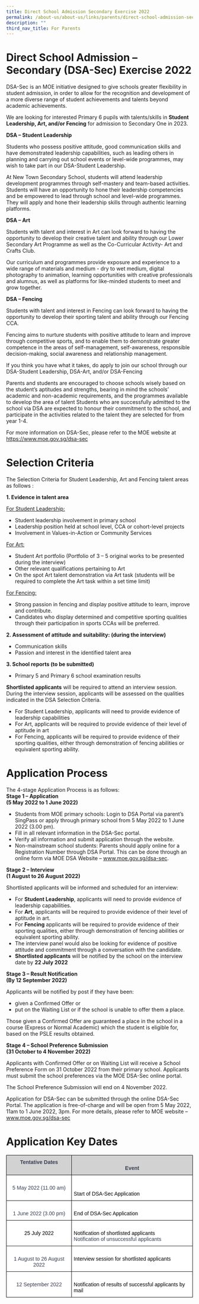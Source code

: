 ```yaml
---
title: Direct School Admission Secondary Exercise 2022
permalink: /about-us/about-us/links/parents/direct-school-admission-secondary-dsa-sec-exercise-2022/
description: ""
third_nav_title: For Parents
---
```

# Direct School Admission – Secondary (DSA-Sec) Exercise 2022


DSA-Sec is an MOE initiative designed to give schools greater flexibility in student admission, in order to allow for the recognition and development of a more diverse range of student achievements and talents beyond academic achievements.

We are looking for interested Primary 6 pupils with talents/skills in **Student Leadership, Art, and/or Fencing** for admission to Secondary One in 2023.

**DSA – Student Leadership**

Students who possess positive attitude, good communication skills and have demonstrated leadership capabilities, such as leading others in planning and carrying out school events or level-wide programmes, may wish to take part in our DSA-Student Leadership.

At New Town Secondary School, students will attend leadership development programmes through self-mastery and team-based activities. Students will have an opportunity to hone their leadership competencies and be empowered to lead through school and level-wide programmes. They will apply and hone their leadership skills through authentic learning platforms.

**DSA – Art**

Students with talent and interest in Art can look forward to having the opportunity to develop their creative talent and ability through our Lower Secondary Art Programme as well as the Co-Curricular Activity- Art and Crafts Club. 

Our curriculum and programmes provide exposure and experience to a wide range of materials and medium - dry to wet medium, digital photography to animation, learning opportunities with creative professionals and alumnus, as well as platforms for like-minded students to meet and grow together. 

**DSA – Fencing**

Students with talent and interest in Fencing can look forward to having the opportunity to develop their sporting talent and ability through our Fencing CCA. 

Fencing aims to nurture students with positive attitude to learn and improve through competitive sports, and to enable them to demonstrate greater competence in the areas of self-management, self-awareness, responsible decision-making, social awareness and relationship management.

If you think you have what it takes, do apply to join our school through our DSA-Student Leadership, DSA-Art, and/or DSA-Fencing

Parents and students are encouraged to choose schools wisely based on the student’s aptitudes and strengths, bearing in mind the schools’ academic and non-academic requirements, and the programmes available to develop the area of talent Students who are successfully admitted to the school via DSA are expected to honour their commitment to the school, and participate in the activities related to the talent they are selected for from year 1-4.

For more information on DSA-Sec, please refer to the MOE website at https://www.moe.gov.sg/dsa-sec

# Selection Criteria

The Selection Criteria for Student Leadership, Art and Fencing talent areas as follows :

**1.    Evidence in talent area**

<u>For Student Leadership:</u>

* Student leadership involvement in primary school
* Leadership position held at school level, CCA or cohort-level projects
* Involvement in Values-in-Action or Community Services

<u>For Art:</u>

* Student Art portfolio (Portfolio of 3 – 5 original works to be presented during the interview)
* Other relevant qualifications pertaining to Art
* On the spot Art talent demonstration via Art task (students will be required to complete the Art task within a set time limit)

<u>For Fencing:</u>

* Strong passion in fencing and display positive attitude to learn, improve and contribute.  
* Candidates who display determined and competitive sporting qualities through their participation in sports CCAs will be preferred.

**2.    Assessment of attitude and suitability: (during the interview)**
* Communication skills 
* Passion and interest in the identified talent area

**3.    School reports (to be submitted)**
* Primary 5 and Primary 6 school examination results

**Shortlisted applicants** will be required to attend an interview session. During the interview session, applicants will be assessed on the qualities indicated in the DSA Selection Criteria.

* For Student Leadership, applicants will need to provide evidence of leadership capabilities 
* For Art, applicants will be required to provide evidence of their level of aptitude in art
* For Fencing, applicants will be required to provide evidence of their sporting qualities, either through demonstration of fencing abilities or equivalent sporting ability.

# Application Process
The 4-stage Application Process is as follows:<br>
**Stage 1 – Application**<br>
**(5 May 2022 to 1 June 2022)**<br>
* Students from MOE primary schools: Login to DSA Portal via parent’s SingPass or apply through primary school from 5 May 2022 to 1 June 2022 (3.00 pm).
* Fill in all relevant information in the DSA-Sec portal. 
*  Verify all information and submit application through the website.
* Non-mainstream school students: Parents should apply online for a Registration Number through DSA Portal. This can be done through an online form via MOE DSA Website – www.moe.gov.sg/dsa-sec.

**Stage 2 – Interview**<br>
**(1 August to 26 August 2022)**

Shortlisted applicants will be informed and scheduled for an interview:

* For **Student Leadership**, applicants will need to provide evidence of leadership capabilities.
* For **Art**, applicants will be required to provide evidence of their level of aptitude in art.
* For **Fencing** applicants will be required to provide evidence of their sporting qualities, either through demonstration of fencing abilities or equivalent sporting ability.
* The interview panel would also be looking for evidence of positive attitude and commitment through a conversation with the candidate.
* **Shortlisted applicants** will be notified by the school on the interview date by **22 July 2022**

**Stage 3 – Result Notification**<br>
**(By 12 September 2022)**

Applicants will be notified by post if they have been:

* given a Confirmed Offer or
* put on the Waiting List or if the school is unable to offer them a place.

Those given a Confirmed Offer are guaranteed a place in the school in a course (Express or Normal Academic) which the student is eligible for, based on the PSLE results obtained.

**Stage 4 – School Preference Submission**<br>
**(31 October to 4 November 2022)**

Applicants with Confirmed Offer or on Waiting List will receive a School Preference Form on 31 October 2022 from their primary school. Applicants must submit the school preferences via the MOE DSA-Sec online portal.

The School Preference Submission will end on 4 November 2022.

Application for DSA-Sec can be submitted through the online DSA-Sec Portal. The application is free-of-charge and will be open from 5 May 2022, 11am to 1 June 2022, 3pm. For more details, please refer to MOE website – www.moe.gov.sg/dsa-sec

# Application Key Dates
<style type="text/css">
.tg  {border-collapse:collapse;border-spacing:0;}
.tg td{border-color:black;border-style:solid;border-width:1px;font-family:Arial, sans-serif;font-size:14px;
  overflow:hidden;padding:10px 5px;word-break:normal;}
.tg th{border-color:black;border-style:solid;border-width:1px;font-family:Arial, sans-serif;font-size:14px;
  font-weight:normal;overflow:hidden;padding:10px 5px;word-break:normal;}
.tg .tg-ey39{background-color:#D2D2D2;color:#383D51;font-weight:bold;text-align:center;vertical-align:top}
.tg .tg-ct72{background-color:#FFF;color:#383D51;text-align:center;vertical-align:top}
.tg .tg-9rpc{background-color:#FFF;color:#383D51;text-align:left;vertical-align:top}
</style>
<table class="tg">
<thead>
  <tr>
    <th class="tg-ey39">Tentative Dates</th>
    <th class="tg-ey39"><br>Event<br></th>
  </tr>
</thead>
<tbody>
  <tr>
    <td class="tg-ct72"> <br>5 May 2022 (11.00 am)<br> </td>
    <td class="tg-9rpc"> <br><br><span style="color:#000;background-color:initial">Start of DSA-Sec Application</span><br></td>
  </tr>
  <tr>
    <td class="tg-ct72"> <br>1 June 2022 (3.00 pm)<br> </td>
    <td class="tg-9rpc"><br> <span style="color:#000;background-color:initial">End of DSA-Sec Application</span><br></td>
  </tr>
  <tr>
    <td class="tg-ct72"><br><span style="color:#000;background-color:initial">25 July 2022</span><br></td>
    <td class="tg-9rpc"><br><span style="color:#000;background-color:initial">Notification of shortlisted applicants</span><br>Notification of unsuccessful applicants</td>
  </tr>
  <tr>
    <td class="tg-ct72"> <br>1 August to 26 August 2022<br> </td>
    <td class="tg-9rpc"><br><span style="color:#000;background-color:initial">Interview session for shortlisted applicants</span><br></td>
  </tr>
  <tr>
    <td class="tg-ct72"> <br>12 September 2022<br> </td>
    <td class="tg-9rpc"><br> <span style="color:#000;background-color:initial">Notification of results of successful applicants by mail</span></td>
  </tr>
</tbody>
</table>